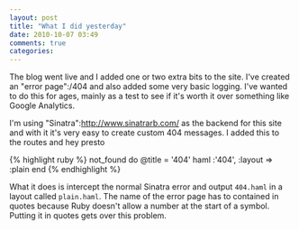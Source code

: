```yaml
---
layout: post
title: "What I did yesterday"
date: 2010-10-07 03:49
comments: true
categories: 
---
```


The blog went live and I added one or two extra bits to the site. I've created an "error page":/404 and also added some very basic logging. I've wanted to do this for ages, mainly as a test to see if it's worth it over something like Google Analytics.

I'm using "Sinatra":http://www.sinatrarb.com/ as the backend for this site and with it it's very easy to create custom 404 messages. I added this to the routes and hey presto

{% highlight ruby %}
  not_found do
    @title = '404'
    haml :'404', :layout => :plain
  end
{% endhighlight %}

What it does is intercept the normal Sinatra error and output `404.haml` in a layout called `plain.haml`. The name of the error page has to contained in quotes because Ruby doesn't allow a number at the start of a symbol. Putting it in quotes gets over this problem.
